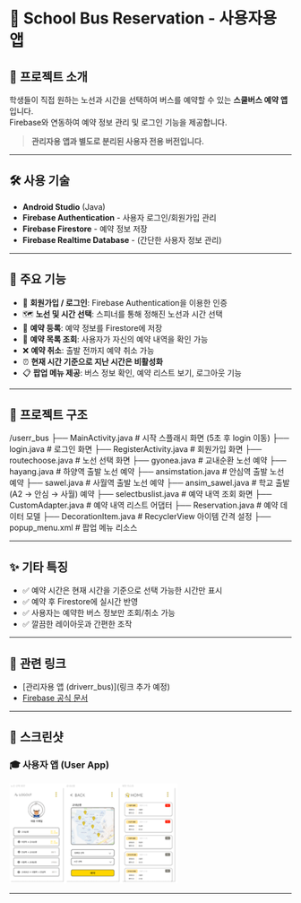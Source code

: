 # 🚌 School Bus Reservation - 사용자용 앱

## 📱 프로젝트 소개
학생들이 직접 원하는 노선과 시간을 선택하여 버스를 예약할 수 있는 **스쿨버스 예약 앱**입니다.  
Firebase와 연동하여 예약 정보 관리 및 로그인 기능을 제공합니다.

> **관리자용 앱과 별도로 분리된 사용자 전용 버전입니다.**

---

## 🛠️ 사용 기술

- **Android Studio** (Java)
- **Firebase Authentication** - 사용자 로그인/회원가입 관리
- **Firebase Firestore** - 예약 정보 저장
- **Firebase Realtime Database** - (간단한 사용자 정보 관리)

---

## 🧩 주요 기능

- 🔑 **회원가입 / 로그인**: Firebase Authentication을 이용한 인증
- 🗺️ **노선 및 시간 선택**: 스피너를 통해 정해진 노선과 시간 선택
- 📝 **예약 등록**: 예약 정보를 Firestore에 저장
- 📜 **예약 목록 조회**: 사용자가 자신의 예약 내역을 확인 가능
- ❌ **예약 취소**: 출발 전까지 예약 취소 가능
- ⏰ **현재 시간 기준으로 지난 시간은 비활성화**
- 📋 **팝업 메뉴 제공**: 버스 정보 확인, 예약 리스트 보기, 로그아웃 기능

---

## 📂 프로젝트 구조

/userr_bus ├── MainActivity.java # 시작 스플래시 화면 (5초 후 login 이동) ├── login.java # 로그인 화면 ├── RegisterActivity.java # 회원가입 화면 ├── routechoose.java # 노선 선택 화면 ├── gyonea.java # 교내순환 노선 예약 ├── hayang.java # 하양역 출발 노선 예약 ├── ansimstation.java # 안심역 출발 노선 예약 ├── sawel.java # 사월역 출발 노선 예약 ├── ansim_sawel.java # 학교 출발 (A2 → 안심 → 사월) 예약 ├── selectbuslist.java # 예약 내역 조회 화면 ├── CustomAdapter.java # 예약 내역 리스트 어댑터 ├── Reservation.java # 예약 데이터 모델 ├── DecorationItem.java # RecyclerView 아이템 간격 설정 ├── popup_menu.xml # 팝업 메뉴 리소스


---

## ✨ 기타 특징

- ✅ 예약 시간은 현재 시간을 기준으로 선택 가능한 시간만 표시
- ✅ 예약 후 Firestore에 실시간 반영
- ✅ 사용자는 예약한 버스 정보만 조회/취소 가능
- ✅ 깔끔한 레이아웃과 간편한 조작

---

## 🔗 관련 링크

- [관리자용 앱 (driverr_bus)](링크 추가 예정)
- [Firebase 공식 문서](https://firebase.google.com/docs)

---

## 📱 스크린샷

### 🎓 사용자 앱 (User App)
<img src="./screenshots/userapp.png" alt="User App" width="300"/>


---

